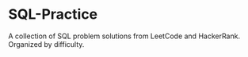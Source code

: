 # SQL-Practice
A collection of SQL problem solutions from LeetCode and HackerRank. Organized by difficulty.
